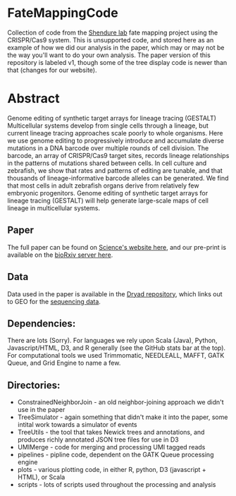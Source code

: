 # FateMappingCode
Collection of code from the [Shendure lab](https://github.com/shendurelab/) fate mapping project using the CRISPR/Cas9 system. This is unsupported code, and stored here as an example of how we did our analysis in the paper, which may or may not be the way you'll want to do your own analysis.  The paper version of this repository is labeled v1, though some of the tree display code is newer than that (changes for our website).

# Abstract

Genome editing of synthetic target arrays for lineage tracing (GESTALT)
Multicellular systems develop from single cells through a lineage, but current lineage tracing approaches scale poorly to whole organisms. Here we use genome editing to progressively introduce and accumulate diverse mutations in a DNA barcode over multiple rounds of cell division. The barcode, an array of CRISPR/Cas9 target sites, records lineage relationships in the patterns of mutations shared between cells. In cell culture and zebrafish, we show that rates and patterns of editing are tunable, and that thousands of lineage-informative barcode alleles can be generated. We find that most cells in adult zebrafish organs derive from relatively few embryonic progenitors. Genome editing of synthetic target arrays for lineage tracing (GESTALT) will help generate large-scale maps of cell lineage in multicellular systems.

## Paper ##

The full paper can be found on [Science's website here](http://science.sciencemag.org/content/early/2016/05/25/science.aaf7907), and our pre-print is available on the [bioRxiv server here](http://biorxiv.org/content/early/2016/05/11/052712).

## Data ## 

Data used in the paper is available in the [Dryad repository](http://datadryad.org/resource/doi:10.5061/dryad.478t9), which links out to GEO for the [sequencing data](http://www.ncbi.nlm.nih.gov/geo/query/acc.cgi?acc=GSE81713).

## Dependencies: ##

There are lots (Sorry). For languages we rely upon Scala (Java), Python, Javascript/HTML, D3, and R generally (see the GitHub stats bar at the top).  For computational tools we used Trimmomatic, NEEDLEALL, MAFFT, GATK Queue, and Grid Engine to name a few.

## Directories: ##

* ConstrainedNeighborJoin	- an old neighbor-joining approach we didn't use in the paper
* TreeSimulator	- again something that didn't make it into the paper, some intital work towards a simulator of events
* TreeUtils - the tool that takes Newick trees and annotations, and produces richly annotated JSON tree files for use in D3
* UMIMerge - code for merging and processing UMI tagged reads
* pipelines	- pipline code, dependent on the GATK Queue processing engine
* plots	- various plotting code, in either R, python, D3 (javascript + HTML), or Scala
* scripts - lots of scripts used throughout the processing and analysis
